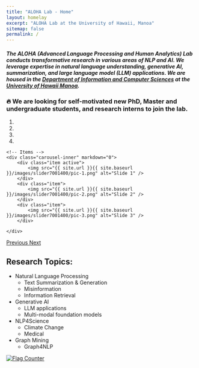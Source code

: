 ```yaml
---
title: "ALOHA Lab - Home"
layout: homelay
excerpt: "ALOHA Lab at the University of Hawaii, Manoa"
sitemap: false
permalink: /
---
```


##### The **ALOHA (Advanced Language Processing and Human Analytics) Lab** conducts transformative research in various areas of NLP and AI. We leverage expertise in natural language understanding, generative AI, summarization, and large language model (LLM) applications. We are housed in the [Department of Information and Computer Sciences](https://www.ics.hawaii.edu/) at the [University of Hawaii Manoa](https://manoa.hawaii.edu/).

### 🔥 We are  looking for self-motivated new PhD, Master and undergraduate students, and research interns to join the lab. 

<div markdown="0" id="carousel" class="carousel slide" data-ride="carousel" data-interval="4000" data-pause="hover" >
    <!-- Menu -->
    <ol class="carousel-indicators">
        <li data-target="#carousel" data-slide-to="0" class="active"></li>
        <li data-target="#carousel" data-slide-to="1"></li>
        <li data-target="#carousel" data-slide-to="2"></li>
        <li data-target="#carousel" data-slide-to="3"></li>
<!--         <li data-target="#carousel" data-slide-to="4"></li>
        <li data-target="#carousel" data-slide-to="5"></li>
        <li data-target="#carousel" data-slide-to="6"></li> -->
    </ol>

    <!-- Items -->
    <div class="carousel-inner" markdown="0">
        <div class="item active">
            <img src="{{ site.url }}{{ site.baseurl }}/images/slider7001400/pic-1.png" alt="Slide 1" />
        </div>
        <div class="item">
            <img src="{{ site.url }}{{ site.baseurl }}/images/slider7001400/pic-2.png" alt="Slide 2" />
        </div>
        <div class="item">
            <img src="{{ site.url }}{{ site.baseurl }}/images/slider7001400/pic-3.png" alt="Slide 3" />
        </div>
<!--         <div class="item">
            <img src="{{ site.url }}{{ site.baseurl }}/images/slider7001400/pic-4.png" alt="Slide 4" />
        </div>
        <div class="item">
            <img src="{{ site.url }}{{ site.baseurl }}/images/slider7001400/pic-5.png" alt="Slide 5" />
        </div>       
         <div class="item">
            <img src="{{ site.url }}{{ site.baseurl }}/images/slider7001400/pic-6.png" alt="Slide 6" />
        </div> -->
    </div>
  <a class="left carousel-control" href="#carousel" role="button" data-slide="prev">
    <span class="glyphicon glyphicon-chevron-left" aria-hidden="true"></span>
    <span class="sr-only">Previous</span>
  </a>
  <a class="right carousel-control" href="#carousel" role="button" data-slide="next">
    <span class="glyphicon glyphicon-chevron-right" aria-hidden="true"></span>
    <span class="sr-only">Next</span>
  </a>
</div>

## Research Topics:

- Natural Language Processing
    - Text Summarization & Generation
    - Misinformation
    - Information Retrieval
- Generative AI
    - LLM applications
    - Multi-modal foundation models
- NLP4Science
    - Climate Change
    - Medical 
- Graph Mining
    - Graph4NLP
    
<a href="https://info.flagcounter.com/WOgo"><img src="https://s01.flagcounter.com/count2/WOgo/bg_FDFCFF/txt_000000/border_0655CC/columns_8/maxflags_12/viewers_0/labels_0/pageviews_1/flags_0/percent_0/" alt="Flag Counter" border="0"></a>

<!--<figure class="fourth">
  <img src="{{ site.url }}{{ site.baseurl }}/images/logopic/Logo_Leiden.jpg" style="width: 210px">
  <img src="{{ site.url }}{{ site.baseurl }}/images/logopic/Logo_Nanofront.jpg" style="width: 110px">
  <img src="{{ site.url }}{{ site.baseurl }}/images/logopic/Logo_NWO.jpg" style="width: 120px">
  <img src="{{ site.url }}{{ site.baseurl }}/images/logopic/Logo_ERC.jpg" style="width: 110px">
</figure>-->
